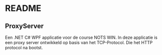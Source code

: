 ﻿# README 

## ProxyServer
Een .NET C# WPF applicatie voor de course NOTS WIN.
In deze applicatie is een proxy server ontwikkeld op basis van het TCP-Protocol. Die het HTTP protocol na bootst.
